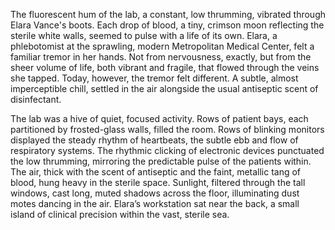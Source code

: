 The fluorescent hum of the lab, a constant, low thrumming, vibrated through Elara Vance's boots.  Each drop of blood, a tiny, crimson moon reflecting the sterile white walls, seemed to pulse with a life of its own.  Elara, a phlebotomist at the sprawling, modern Metropolitan Medical Center, felt a familiar tremor in her hands.  Not from nervousness, exactly, but from the sheer volume of life, both vibrant and fragile, that flowed through the veins she tapped.  Today, however, the tremor felt different.  A subtle, almost imperceptible chill, settled in the air alongside the usual antiseptic scent of disinfectant.


The lab was a hive of quiet, focused activity.  Rows of patient bays, each partitioned by frosted-glass walls, filled the room.  Rows of blinking monitors displayed the steady rhythm of heartbeats, the subtle ebb and flow of respiratory systems.  The rhythmic clicking of electronic devices punctuated the low thrumming, mirroring the predictable pulse of the patients within. The air, thick with the scent of antiseptic and the faint, metallic tang of blood, hung heavy in the sterile space.  Sunlight, filtered through the tall windows, cast long, muted shadows across the floor, illuminating dust motes dancing in the air.  Elara’s workstation sat near the back, a small island of clinical precision within the vast, sterile sea.
